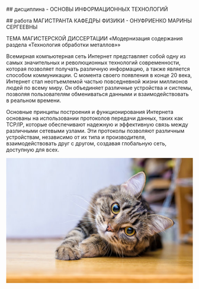 <p> ## дисциплина - ОСНОВЫ ИНФОРМАЦИОННЫХ ТЕХНОЛОГИЙ </p>


<p> ## работа МАГИСТРАНТА КАФЕДРЫ ФИЗИКИ - ОНУФРИЕНКО МАРИНЫ СЕРГЕЕВНЫ </p>


ТЕМА МАГИСТЕРСКОЙ ДИССЕРТАЦИИ «Модернизация содержания раздела «Технология обработки металлов»»


<p> Всемирная компьютерная сеть Интернет представляет собой одну из самых значительных и революционных технологий современности, которая позволяет получать различную информацию, а также является способом коммуникации. С момента своего появления в конце 20 века, Интернет стал неотъемлемой частью повседневной жизни миллионов людей по всему миру. Он объединяет различные устройства и системы, позволяя пользователям обмениваться данными и взаимодействовать в реальном времени. </p>
<p> Основные принципы построения и функционирования Интернета основаны на использовании протоколов передачи данных, таких как TCP/IP, которые обеспечивают надежную и эффективную связь между различными сетевыми узлами. Эти протоколы позволяют различным устройствам, независимо от их типа и производителя, взаимодействовать друг с другом, создавая глобальную сеть, доступную для всех. </p>

![cat](123.jpg)
